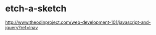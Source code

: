etch-a-sketch
=============

http://www.theodinproject.com/web-development-101/javascript-and-jquery?ref=lnav
